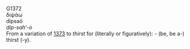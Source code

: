 <body>
  <p>G1372<br>  διψάω  <br> dipsaō  <br><i>dip-sah‘-o </i><br>From a variation of <a href="g1373.htm">1373</a>  to <i>thirst</i> for (literally or figuratively): - (be, be a-) thirst (-y).<br></p>
 </body>